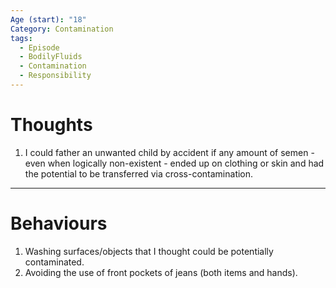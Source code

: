 ```yaml
---
Age (start): "18"
Category: Contamination
tags:
  - Episode
  - BodilyFluids
  - Contamination
  - Responsibility
---
```

# Thoughts
1. I could father an unwanted child by accident if any amount of semen - even when logically non-existent - ended up on clothing or skin and had the potential to be transferred via cross-contamination.
---
# Behaviours
1. Washing surfaces/objects that I thought could be potentially contaminated.
2. Avoiding the use of front pockets of jeans (both items and hands).